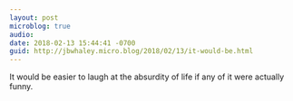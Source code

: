 ```yaml
---
layout: post
microblog: true
audio: 
date: 2018-02-13 15:44:41 -0700
guid: http://jbwhaley.micro.blog/2018/02/13/it-would-be.html
---
```

It would be easier to laugh at the absurdity of life if any of it were actually funny.
